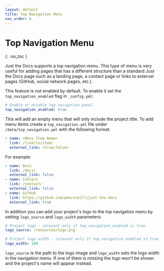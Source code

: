 ```yaml
---
layout: default
title: Top Navigation Menu
nav_order: 6
---
```


# Top Navigation Menu
{: .no_toc }

Just the Docs supports a top navigation menu. This type of menu is very useful for adding pages that has a different structure than a standard Just the Docs page such as a landing page, a contact page or links to external pages (GitHub, social network pages, etc.).

This feature is not enabled by default. To enable it set the `top_navigation_enabled` flag in `_config.yml`:

```yaml
# Enable or disable top navigation panel
top_navigation_enabled: true
```

This will add an empty menu that will only include the project title. To add menu items create a `top_navigation.yml` file under `/data/top_navigation.yml` with the following format:

```yaml
- name: <Menu Item Name>
  link: /link/to/item/
  external_link: <true/false>
```

For example:

```yaml
- name: Docs
  link: /docs/
  external_link: false
- name: Contact
  link: /contact/
  external_link: false
- name: GitHub
  link: https://github.com/pmarsceill/just-the-docs
  external_link: true
```

In addition you can add your project's logo to the top navigation menu by setting `logo_source` and `logo_width` parameters:

```yaml
# Project logo - relevant only if top_navigation_enabled is true
logo_source: /resources/logo.png

# Project logo width - relevant only if top_navigation_enabled is true
logo_width: 180
```

`logo_source` is the path to the logo image and `logo_width` sets the logo width in the navigation menu. If one of them is missing the logo won't be shown and the project's name will appear instead.
